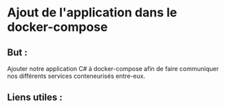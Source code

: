 # Ajout de l'application dans le docker-compose

## But :
Ajouter notre application C# à docker-compose afin de faire communiquer nos différents services conteneurisés entre-eux.

## Liens utiles :

